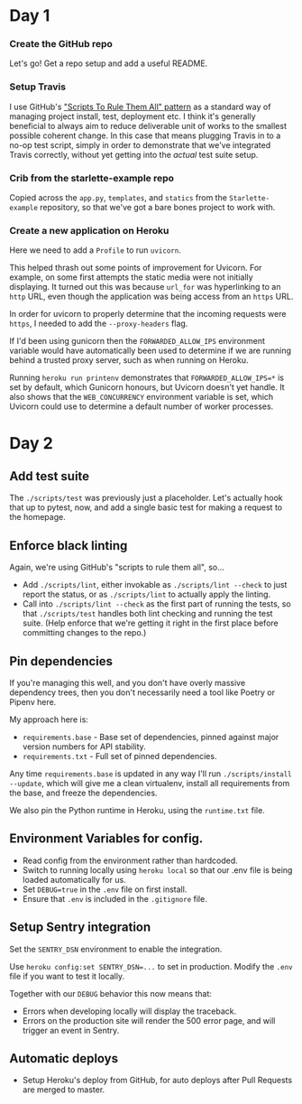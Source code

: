 # Day 1

### Create the GitHub repo

Let's go! Get a repo setup and add a useful README.

### Setup Travis

I use GitHub's ["Scripts To Rule Them All" pattern](https://github.com/github/scripts-to-rule-them-all) as a standard way of managing project install, test, deployment etc. I think it's generally beneficial to always aim to reduce deliverable unit of works to the smallest possible coherent change. In this case that means plugging Travis in to a no-op test script, simply in order to demonstrate that we've integrated Travis correctly, without yet getting into the *actual* test suite setup.

### Crib from the starlette-example repo

Copied across the `app.py`, `templates`, and `statics` from the `Starlette-example` repository, so that we've got a bare bones project to work with.

### Create a new application on Heroku

Here we need to add a `Profile` to run `uvicorn`.

This helped thrash out some points of improvement for Uvicorn. For example, on some first attempts the static media were not initially displaying. It turned out this was because `url_for` was hyperlinking to an `http` URL, even though the application was being access from an `https` URL.

In order for uvicorn to properly determine that the incoming requests were `https`, I needed to add the `--proxy-headers` flag.

If I'd been using gunicorn then the `FORWARDED_ALLOW_IPS` environment variable would have automatically been used to determine if we are running behind a trusted proxy server, such as when running on Heroku.

Running `heroku run printenv` demonstrates that `FORWARDED_ALLOW_IPS=*` is set by default, which Gunicorn honours, but Uvicorn doesn't yet handle. It also shows that the `WEB_CONCURRENCY` environment variable is set, which Uvicorn could use to determine a default number of worker processes.

# Day 2

## Add test suite

The `./scripts/test` was previously just a placeholder. Let's actually hook that up to pytest, now, and add a single basic test for making a request to the homepage.

## Enforce black linting

Again, we're using GitHub's "scripts to rule them all", so...

* Add `./scripts/lint`, either invokable as `./scripts/lint --check` to just report the status, or as `./scripts/lint` to actually apply the linting.
* Call into `./scripts/lint --check` as the first part of running the tests, so that `./scripts/test` handles both lint checking and running the test suite. (Help enforce that we're getting it right in the first place before committing changes to the repo.)

## Pin dependencies

If you're managing this well, and you don't have overly massive dependency trees, then you don't necessarily need a tool like Poetry or Pipenv here.

My approach here is:

* `requirements.base` - Base set of dependencies, pinned against major version numbers for API stability.
* `requirements.txt` - Full set of pinned dependencies.

Any time `requirements.base` is updated in any way I'll run `./scripts/install --update`, which will give me a clean virtualenv, install all requirements from the base, and freeze the dependencies.

We also pin the Python runtime in Heroku, using the `runtime.txt` file.

## Environment Variables for config.

* Read config from the environment rather than hardcoded.
* Switch to running locally using `heroku local` so that our .env file is being loaded
automatically for us.
* Set `DEBUG=true` in the `.env` file on first install.
* Ensure that `.env` is included in the `.gitignore` file.

## Setup Sentry integration

Set the `SENTRY_DSN` environment to enable the integration.

Use `heroku config:set SENTRY_DSN=...` to set in production.
Modify the `.env` file if you want to test it locally.

Together with our `DEBUG` behavior this now means that:

* Errors when developing locally will display the traceback.
* Errors on the production site will render the 500 error page, and will trigger an event in Sentry.

## Automatic deploys

* Setup Heroku's deploy from GitHub, for auto deploys after Pull Requests are merged to master.
